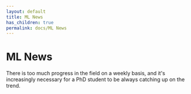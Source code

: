 ```yaml
---
layout: default
title: ML News
has_children: true
permalink: docs/ML News
---
```

# ML News

There is too much progress in the field on a weekly basis, and it's increasingly necessary for a PhD student to be always catching up on the trend.

<!-- Also, if I somehow manage to keep updating this log, it will be entertaining for me to revisit these hyped moments as a revisionist historian, slicing through the fog of misdirections with the sharp edge of Occam's razor. -->
